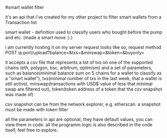 #smart wallet filter

it's an api that i've created for my other project to filter smart wallets from a Transaction list

smart wallet - definition used to classify users who bought before the pump and etc. (made a smart move :) )

i am currently hosting it on my server
request looks like so, request method POST
ip:port/upload?balance=<balance>&txs=<txs>&minswap=<minswap>&token=<token address>&buyonly=<bool>

it accepts a csv file that represents a list of txs on one of the supported chains (eth, polygon, bsc, arbitrum, optimism) and a set of parameters,
  such as balance(minimal balance sum on 5 chains for a wallet to classify as a "smart wallet"), txs(minimal number of txs in the last week, that a wallet is still active),
  minswap(transactions with USD$ value of less that minimal swap are filtered out), token(token address of a token that the csv snapshot was made of)
  
csv snapshot can be from the network explorer, e.g. etherscan. a snapshot must be made with token filter

all the parameters in api are optional, they have default values, you can view them in code.
all the programm logic is also described in the code itself, feel free to explore.

